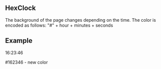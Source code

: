 ​HexClock
--------
The background of the page changes depending on the time. The color is encoded as follows:
"#" + hour + minutes + seconds

Example
-------
16:23:46

#162346 - new color
